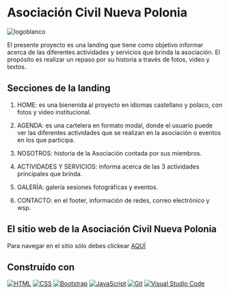 # Asociación Civil Nueva Polonia

![logoblanco](https://github.com/juanpablo1978/asociacion.github.io/assets/86315284/67cbc7b2-4c68-4b13-bd7c-c8a2c7cc5449)

El presente proyecto es una landing que tiene como objetivo informar acerca de las diferentes actividades y servicios que brinda la asociación.
El propósito es realizar un repaso por su historia a través de fotos, video y textos.

## Secciones de la landing

1. HOME: es una bienenida al proyecto en idiomas castellano y polaco, con fotos y video institucional.

3. AGENDA: es una cartelera en formato modal, donde el usuario puede ver las diferentes actividades que se realizan en la asociación o eventos en los que participa.

4. NOSOTROS: historia de la Asociación contada por sus miembros.

5. ACTIVIDADES Y SERVICIOS: informa acerca de las 3 actividades principales que brinda.

6. GALERÍA: galería sesiones fotográficas y eventos.

7. CONTACTO: en el footer, información de redes, correo electrónico y wsp.

## El sitio web de la Asociación Civil Nueva Polonia

Para navegar en el sitio sólo debes clickear [AQUÍ](https://juanpablo1978.github.io/asociacion.github.io/)

## Construído con

[![HTML](https://img.shields.io/badge/HTML-5-orange?style=flat&logo=html5&logoColor=white)](https://developer.mozilla.org/en-US/docs/Web/Guide/HTML/HTML5)
[![CSS](https://img.shields.io/badge/CSS-3-blue?style=flat&logo=css3&logoColor=white)](https://www.w3.org/Style/CSS/Overview.en.html)
[![Bootstrap](https://img.shields.io/badge/Bootstrap-4.6.0-7952B3?style=flat&logo=bootstrap&logoColor=white)](https://getbootstrap.com/)
[![JavaScript](https://img.shields.io/badge/JavaScript-ES6-F7DF1E?style=flat&logo=javascript&logoColor=white)](https://developer.mozilla.org/en-US/docs/Web/JavaScript)
[![Git](https://img.shields.io/badge/Git-F05032?style=flat&logo=git&logoColor=white)](https://git-scm.com/)
[![Visual Studio Code](https://img.shields.io/badge/Visual%20Studio%20Code-1.63-007ACC?style=flat&logo=visual-studio-code&logoColor=white)](https://code.visualstudio.com/)


